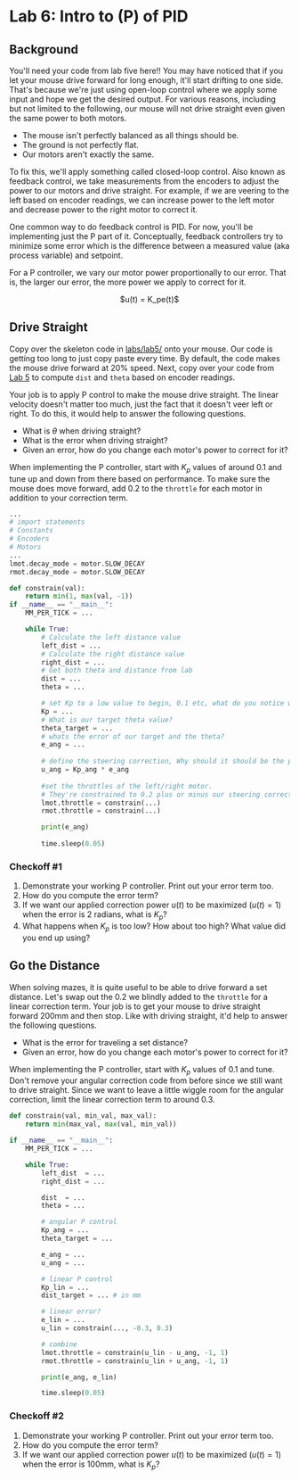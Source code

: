 # Lab 6: Intro to (P) of PID

## Background

You'll need your code from lab five here!!
You may have noticed that if you let your mouse drive forward for long enough, it'll start drifting to one side. That's because we're just using open-loop control where we apply some input and hope we get the desired output. For various reasons, including but not limited to the following, our mouse will not drive straight even given the same power to both motors.

* The mouse isn't perfectly balanced as all things should be.
* The ground is not perfectly flat.
* Our motors aren't exactly the same.

To fix this, we'll apply something called closed-loop control. Also known as feedback control, we take measurements from the encoders to adjust the power to our motors and drive straight. For example, if we are veering to the left based on encoder readings, we can increase power to the left motor and decrease power to the right motor to correct it.

One common way to do feedback control is PID. For now, you'll be implementing just the P part of it. Conceptually, feedback controllers try to minimize some error which is the difference between a measured value (aka process variable) and setpoint.

For a P controller, we vary our motor power proportionally to our error. That is, the larger our error, the more power we apply to correct for it.

<p align="center">
    $u(t) = K_pe(t)$
</p>

## Drive Straight

Copy over the skeleton code in [labs/lab5/](../labs/lab5) onto your mouse. Our code is getting too long to just copy paste every time. By default, the code makes the mouse drive forward at 20% speed. Next, copy over your code from [Lab 5](lab5.md) to compute `dist` and `theta` based on encoder readings.

Your job is to apply P control to make the mouse drive straight. The linear velocity doesn't matter too much, just the fact that it doesn't veer left or right. To do this, it would help to answer the following questions.

* What is $\theta$ when driving straight?
* What is the error when driving straight?
* Given an error, how do you change each motor's power to correct for it?

When implementing the P controller, start with $K_p$ values of around 0.1 and tune up and down from there based on performance. To make sure the mouse does move forward, add 0.2 to the `throttle` for each motor in addition to your correction term.

``` python
... 
# import statements
# Constants 
# Encoders
# Motors
...
lmot.decay_mode = motor.SLOW_DECAY
rmot.decay_mode = motor.SLOW_DECAY

def constrain(val):
    return min(1, max(val, -1))
if __name__ == "__main__":
    MM_PER_TICK = ...

    while True:
        # Calculate the left distance value
        left_dist = ...
        # Calculate the right distance value
        right_dist = ...
        # Get both theta and distance from lab 
        dist = ...
        theta = ...

        # set Kp to a low value to begin, 0.1 etc, what do you notice when you vary this? 
        Kp = ...
        # What is our target theta value?
        theta_target = ...
        # whats the error of our target and the theta?
        e_ang = ...
        
        # define the steering correction, Why should it should be the product of our Kp and angular error?
        u_ang = Kp_ang * e_ang
    
        #set the throttles of the left/right motor.
        # They're constrained to 0.2 plus or minus our steering correction depending on the motor
        lmot.throttle = constrain(...)
        rmot.throttle = constrain(...)

        print(e_ang)
    
        time.sleep(0.05)
```

### Checkoff #1

1. Demonstrate your working P controller. Print out your error term too.
2. How do you compute the error term?
3. If we want our applied correction power $u(t)$ to be maximized $(u(t) = 1)$ when the error is 2 radians, what is $K_p$?
4. What happens when $K_p$ is too low? How about too high? What value did you end up using?

## Go the Distance

When solving mazes, it is quite useful to be able to drive forward a set distance. Let's swap out the 0.2 we blindly added to the `throttle` for a linear correction term. Your job is to get your mouse to drive straight forward 200mm and then stop. Like with driving straight, it'd help to answer the following questions.

* What is the error for traveling a set distance?
* Given an error, how do you change each motor's power to correct for it?

When implementing the P controller, start with $K_p$ values of 0.1 and tune. Don't remove your angular correction code from before since we still want to drive straight. Since we want to leave a little wiggle room for the angular correction, limit the linear correction term to around 0.3.

```python
def constrain(val, min_val, max_val):
    return min(max_val, max(val, min_val))

if __name__ == "__main__":
    MM_PER_TICK = ...

    while True:
        left_dist  = ...
        right_dist = ...

        dist  = ...
        theta = ...

        # angular P control
        Kp_ang = ...
        theta_target = ...

        e_ang = ...
        u_ang = ...

        # linear P control
        Kp_lin = ...
        dist_target = ... # in mm

        # linear error?
        e_lin = ...
        u_lin = constrain(..., -0.3, 0.3)

        # combine
        lmot.throttle = constrain(u_lin - u_ang, -1, 1)
        rmot.throttle = constrain(u_lin + u_ang, -1, 1)

        print(e_ang, e_lin)

        time.sleep(0.05)
```

### Checkoff #2

1. Demonstrate your working P controller. Print out your error term too.
2. How do you compute the error term?
3. If we want our applied correction power $u(t)$ to be maximized $(u(t) = 1)$ when the error is 100mm, what is $K_p$?
